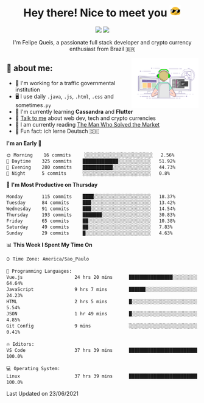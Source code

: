 
<h1 align="center">Hey there! Nice to meet you <img src="assets/sunglasses.gif" width="30"/></h1>

<p align="center">
  <a href="https://www.linkedin.com/in/fqueis"><img src="https://img.shields.io/badge/-LinkedIn-blue?style=flat&logo=Linkedin&logoColor=white" /></a>
  <a href="mailto:fqueis@gmail.com"><img src="https://img.shields.io/badge/-Gmail-c14438?style=flat&logo=Gmail&logoColor=white" /></a>
</p>

<p align="center">I'm Felipe Queis, a passionate full stack developer and crypto currency enthusiast from Brazil 🇧🇷</p>

<img width="35%" align="right" alt="fqueis" src="assets/profile.gif" /></p>

## 🤵 about me:

- 🏢 I'm working for a traffic governmental institution
- 🖥️ I use daily `.java`, `.js`, `.html`, `.css` and sometimes`.py`
- 🌱 I'm currently learning **Cassandra** and **Flutter**
- 💬 [Talk to me](https://github.com/fqueis/fqueis/discussions) about web dev, tech and crypto currencies
- 📖 I am currently reading [The Man Who Solved the Market](https://amzn.com/073521798X)
- 💭 Fun fact: ich lerne Deutsch 🇩🇪

<!--START_SECTION:waka-->
**I'm an Early 🐤** 

```text
🌞 Morning    16 commits     ░░░░░░░░░░░░░░░░░░░░░░░░░   2.56% 
🌆 Daytime    325 commits    █████████████░░░░░░░░░░░░   51.92% 
🌃 Evening    280 commits    ███████████░░░░░░░░░░░░░░   44.73% 
🌙 Night      5 commits      ░░░░░░░░░░░░░░░░░░░░░░░░░   0.8%

```
📅 **I'm Most Productive on Thursday** 

```text
Monday       115 commits    ████░░░░░░░░░░░░░░░░░░░░░   18.37% 
Tuesday      84 commits     ███░░░░░░░░░░░░░░░░░░░░░░   13.42% 
Wednesday    91 commits     ███░░░░░░░░░░░░░░░░░░░░░░   14.54% 
Thursday     193 commits    ███████░░░░░░░░░░░░░░░░░░   30.83% 
Friday       65 commits     ██░░░░░░░░░░░░░░░░░░░░░░░   10.38% 
Saturday     49 commits     ██░░░░░░░░░░░░░░░░░░░░░░░   7.83% 
Sunday       29 commits     █░░░░░░░░░░░░░░░░░░░░░░░░   4.63%

```


📊 **This Week I Spent My Time On** 

```text
⌚︎ Time Zone: America/Sao_Paulo

💬 Programming Languages: 
Vue.js                   24 hrs 20 mins      ████████████████░░░░░░░░░   64.64% 
JavaScript               9 hrs 7 mins        ██████░░░░░░░░░░░░░░░░░░░   24.23% 
HTML                     2 hrs 5 mins        █░░░░░░░░░░░░░░░░░░░░░░░░   5.54% 
JSON                     1 hr 49 mins        █░░░░░░░░░░░░░░░░░░░░░░░░   4.85% 
Git Config               9 mins              ░░░░░░░░░░░░░░░░░░░░░░░░░   0.41%

🔥 Editors: 
VS Code                  37 hrs 39 mins      █████████████████████████   100.0%

💻 Operating System: 
Linux                    37 hrs 39 mins      █████████████████████████   100.0%

```


 Last Updated on 23/06/2021
<!--END_SECTION:waka-->
